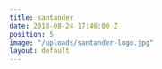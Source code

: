 ```yaml
---
title: santander
date: 2018-08-24 17:46:00 Z
position: 5
image: "/uploads/santander-logo.jpg"
layout: default
---
```


